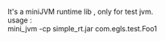It's a miniJVM runtime lib , only for test jvm.   
usage :      
mini_jvm -cp simple_rt.jar com.egls.test.Foo1   


